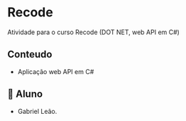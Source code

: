 
# Recode 

Atividade para o curso Recode (DOT NET, web API em C#)



## Conteudo

 - Aplicação web API em C#

## 🚀 Aluno
 - Gabriel Leão.

